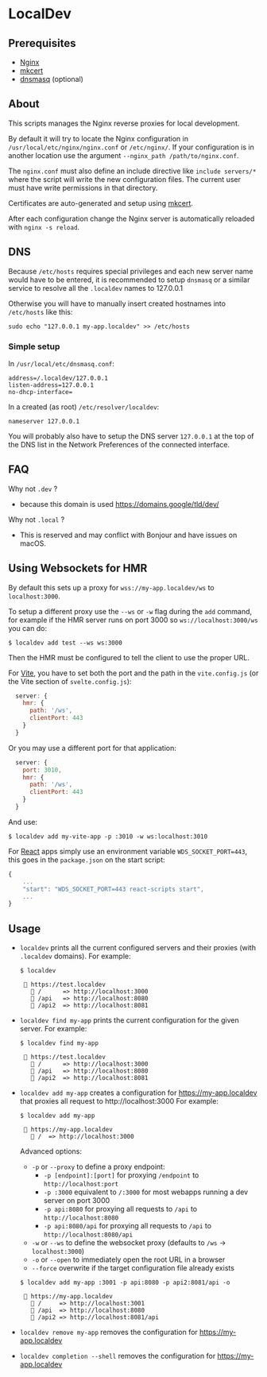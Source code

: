 # LocalDev

## Prerequisites

* [Nginx](https://www.nginx.com/)
* [mkcert](https://github.com/FiloSottile/mkcert) 
* [dnsmasq](https://thekelleys.org.uk/dnsmasq/doc.html) (optional)

## About

This scripts manages the Nginx reverse proxies for local development.

By default it will try to locate the Nginx configuration in `/usr/local/etc/nginx/nginx.conf` or
`/etc/nginx/`. If your configuration is in another location use the argument `--nginx_path
/path/to/nginx.conf`.

The `nginx.conf` must also define an include directive like `include servers/*` where the script
will write the new configuration files. The current user must have write permissions in that directory.

Certificates are auto-generated and setup using [mkcert](https://github.com/FiloSottile/mkcert).

After each configuration change the Nginx server is automatically reloaded with `nginx -s reload`.

## DNS

Because `/etc/hosts` requires special privileges and each new server name would have to be entered,
it is recommended to setup `dnsmasq` or a similar service to resolve all the `.localdev` names to
127.0.0.1

Otherwise you will have to manually insert created hostnames into `/etc/hosts` like this:
```
sudo echo "127.0.0.1 my-app.localdev" >> /etc/hosts
```

### Simple setup

In `/usr/local/etc/dnsmasq.conf`:
```
address=/.localdev/127.0.0.1
listen-address=127.0.0.1
no-dhcp-interface=
```

In a created (as root) `/etc/resolver/localdev`:
```
nameserver 127.0.0.1
```

You will probably also have to setup the DNS server `127.0.0.1` at the top of the DNS list in the
Network Preferences of the connected interface.


## FAQ

Why not `.dev` ?
- because this domain is used https://domains.google/tld/dev/

Why not `.local` ?
- This is reserved and may conflict with Bonjour and have issues on macOS.


## Using Websockets for HMR

By default this sets up a proxy for `wss://my-app.localdev/ws` to `localhost:3000`.

To setup a different proxy use the `--ws` or `-w` flag during the `add` command, for example if the HMR
server runs on port 3000 so `ws://localhost:3000/ws` you can do:
```
$ localdev add test --ws ws:3000
```

Then the HMR must be configured to tell the client to use the proper URL.

For [Vite](https://vitejs.dev/config/#server-hmr), you have to set both the port and the path in
the `vite.config.js` (or the Vite section of `svelte.config.js`):
```javascript
  server: {
    hmr: {
      path: '/ws',
      clientPort: 443
    }
  }
```

Or you may use a different port for that application:
```javascript
  server: {
    port: 3010,
    hmr: {
      path: '/ws',
      clientPort: 443
    }
  }
```

And use:
```
$ localdev add my-vite-app -p :3010 -w ws:localhost:3010
```

For [React](https://create-react-app.dev/docs/advanced-configuration/) apps simply use an environment variable `WDS_SOCKET_PORT=443`, this goes in the
`package.json` on the start script:
```javascript
{
    ...
    "start": "WDS_SOCKET_PORT=443 react-scripts start",
    ...
}
```

## Usage


* `localdev` prints all the current configured servers and their proxies (with `.localdev` domains).
  For example:
  ```
  $ localdev

   🚦 https://test.localdev
     🚀 /      => http://localhost:3000
     🚀 /api   => http://localhost:8080
     🚀 /api2  => http://localhost:8081

  ```

* `localdev find my-app` prints the current configuration for the given server.
  For example:
  ```
  $ localdev find my-app

   🚦 https://test.localdev
     🚀 /      => http://localhost:3000
     🚀 /api   => http://localhost:8080
     🚀 /api2  => http://localhost:8081

  ```

* `localdev add my-app` creates a configuration for https://my-app.localdev that proxies all request to
http://localhost:3000
  For example:
  ```
  $ localdev add my-app

   🚦 https://my-app.localdev
     🚀 /  => http://localhost:3000
  ```
  Advanced options:
  * `-p` or `--proxy` to define a proxy endpoint:
    * `-p [endpoint]:[port]` for proxying ``/endpoint`` to `http://localhost:port`
    * `-p :3000` equivalent to `/:3000` for most webapps running a dev server on port 3000
    * `-p api:8080` for proxying all requests to `/api` to `http://localhost:8080`
    * `-p api:8080/api` for proxying all requests to `/api` to `http://localhost:8080/api`
  * `-w` or `--ws` to define the websocket proxy (defaults to `/ws` -> `localhost:3000`)
  * `-o` or `--open` to immediately open the root URL in a browser
  * `--force` overwrite if the target configuration file already exists


  ```
  $ localdev add my-app :3001 -p api:8080 -p api2:8081/api -o

   🚦 https://my-app.localdev
     🚀 /     => http://localhost:3001
     🚀 /api  => http://localhost:8080
     🚀 /api2 => http://localhost:8081/api
  ```


* `localdev remove my-app` removes the configuration for https://my-app.localdev

* `localdev completion --shell` removes the configuration for https://my-app.localdev



